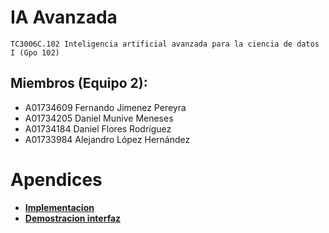 # IA Avanzada
    TC3006C.102 Inteligencia artificial avanzada para la ciencia de datos I (Gpo 102)
    
## Miembros (Equipo 2):

- A01734609 Fernando Jimenez Pereyra
- A01734205 Daniel Munive Meneses
- A01734184 Daniel Flores Rodríguez
- A01733984 Alejandro López Hernández

# Apendices
- **[Implementacion](http://ec2-44-209-10-17.compute-1.amazonaws.com/)**
- **[Demostracion interfaz](https://youtu.be/_znqc8ailR8)**
